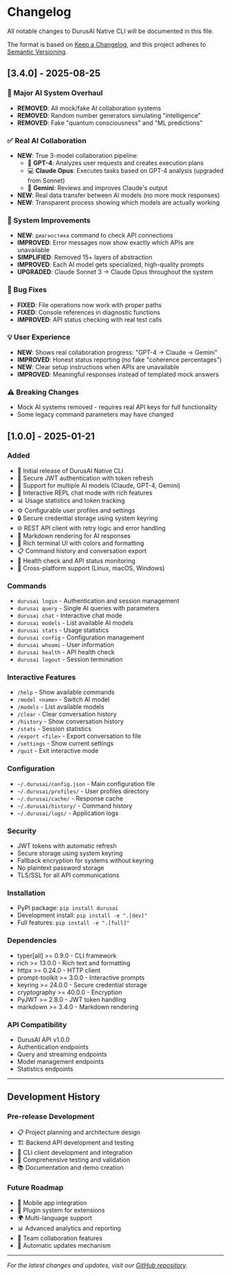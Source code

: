 # Changelog

All notable changes to DurusAI Native CLI will be documented in this file.

The format is based on [Keep a Changelog](https://keepachangelog.com/en/1.0.0/),
and this project adheres to [Semantic Versioning](https://semver.org/spec/v2.0.0.html).

## [3.4.0] - 2025-08-25

### 🚀 Major AI System Overhaul
- **REMOVED**: All mock/fake AI collaboration systems
- **REMOVED**: Random number generators simulating "intelligence"
- **REMOVED**: Fake "quantum consciousness" and "ML predictions"

### ✅ Real AI Collaboration
- **NEW**: True 3-model collaboration pipeline:
  - 🧠 **GPT-4**: Analyzes user requests and creates execution plans
  - 💻 **Claude Opus**: Executes tasks based on GPT-4 analysis (upgraded from Sonnet)
  - 📝 **Gemini**: Reviews and improves Claude's output
- **NEW**: Real data transfer between AI models (no more mock responses)
- **NEW**: Transparent process showing which models are actually working

### 🔧 System Improvements
- **NEW**: `диагностика` command to check API connections
- **IMPROVED**: Error messages now show exactly which APIs are unavailable
- **SIMPLIFIED**: Removed 15+ layers of abstraction
- **IMPROVED**: Each AI model gets specialized, high-quality prompts
- **UPGRADED**: Claude Sonnet 3 → Claude Opus throughout the system

### 🐛 Bug Fixes
- **FIXED**: File operations now work with proper paths
- **FIXED**: Console references in diagnostic functions
- **IMPROVED**: API status checking with real test calls

### 💡 User Experience
- **NEW**: Shows real collaboration progress: "GPT-4 → Claude → Gemini"
- **IMPROVED**: Honest status reporting (no fake "coherence percentages")
- **NEW**: Clear setup instructions when APIs are unavailable
- **IMPROVED**: Meaningful responses instead of templated mock answers

### ⚠️ Breaking Changes
- Mock AI systems removed - requires real API keys for full functionality
- Some legacy command parameters may have changed

## [1.0.0] - 2025-01-21

### Added
- 🎉 Initial release of DurusAI Native CLI
- 🔐 Secure JWT authentication with token refresh
- 🤖 Support for multiple AI models (Claude, GPT-4, Gemini)
- 💬 Interactive REPL chat mode with rich features
- 📊 Usage statistics and token tracking
- ⚙️ Configurable user profiles and settings
- 🔒 Secure credential storage using system keyring
- 🌐 REST API client with retry logic and error handling
- 📝 Markdown rendering for AI responses
- 🎨 Rich terminal UI with colors and formatting
- 📋 Command history and conversation export
- 🏥 Health check and API status monitoring
- 🚀 Cross-platform support (Linux, macOS, Windows)

### Commands
- `durusai login` - Authentication and session management
- `durusai query` - Single AI queries with parameters
- `durusai chat` - Interactive chat mode
- `durusai models` - List available AI models
- `durusai stats` - Usage statistics
- `durusai config` - Configuration management
- `durusai whoami` - User information
- `durusai health` - API health check
- `durusai logout` - Session termination

### Interactive Features
- `/help` - Show available commands
- `/model <name>` - Switch AI model
- `/models` - List available models
- `/clear` - Clear conversation history
- `/history` - Show conversation history
- `/stats` - Session statistics
- `/export <file>` - Export conversation to file
- `/settings` - Show current settings
- `/quit` - Exit interactive mode

### Configuration
- `~/.durusai/config.json` - Main configuration file
- `~/.durusai/profiles/` - User profiles directory
- `~/.durusai/cache/` - Response cache
- `~/.durusai/history/` - Command history
- `~/.durusai/logs/` - Application logs

### Security
- JWT tokens with automatic refresh
- Secure storage using system keyring
- Fallback encryption for systems without keyring
- No plaintext password storage
- TLS/SSL for all API communications

### Installation
- PyPI package: `pip install durusai`
- Development install: `pip install -e ".[dev]"`
- Full features: `pip install -e ".[full]"`

### Dependencies
- typer[all] >= 0.9.0 - CLI framework
- rich >= 13.0.0 - Rich text and formatting
- httpx >= 0.24.0 - HTTP client
- prompt-toolkit >= 3.0.0 - Interactive prompts
- keyring >= 24.0.0 - Secure credential storage
- cryptography >= 40.0.0 - Encryption
- PyJWT >= 2.8.0 - JWT token handling
- markdown >= 3.4.0 - Markdown rendering

### API Compatibility
- DurusAI API v1.0.0
- Authentication endpoints
- Query and streaming endpoints
- Model management endpoints
- Statistics endpoints

---

## Development History

### Pre-release Development
- 📋 Project planning and architecture design
- 🏗️ Backend API development and testing
- 🔧 CLI client development and integration
- 🧪 Comprehensive testing and validation
- 📚 Documentation and demo creation

### Future Roadmap
- 📱 Mobile app integration
- 🔌 Plugin system for extensions
- 🌍 Multi-language support
- 📊 Advanced analytics and reporting
- 🤝 Team collaboration features
- 🔄 Automatic updates mechanism

---

*For the latest changes and updates, visit our [GitHub repository](https://github.com/durusai/cli).*